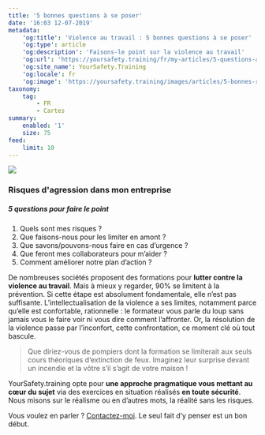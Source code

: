 ```yaml
---
title: '5 bonnes questions à se poser'
date: '16:03 12-07-2019'
metadata:
    'og:title': 'Violence au travail : 5 bonnes questions à se poser'
    'og:type': article
    'og:description': 'Faisons-le point sur la violence au travail'
    'og:url': 'https://yoursafety.training/fr/my-articles/5-questions-a-se-poser'
    'og:site_name': YourSafety.Training
    'og:locale': fr
    'og:image': 'https://yoursafety.training/images/articles/5-bonnes-raisons.jpg'
taxonomy:
    tag:
        - FR
        - Cartes
summary:
    enabled: '1'
    size: 75
feed:
    limit: 10
---
```


![](http://yoursafety.training/images/articles/5-bonnes-raisons.jpg)
### **Risques d'agression dans mon entreprise**
##### 5 questions pour faire le point



1. Quels sont mes risques ?
2. Que faisons-nous pour les limiter en amont ?
3. Que savons/pouvons-nous faire en cas d’urgence ?
4. Que feront mes collaborateurs pour m’aider ?
5. Comment améliorer notre plan d’action ?


De nombreuses sociétés proposent des formations pour **lutter contre la violence au travail**. Mais à mieux y regarder, 90% se limitent à la prévention. Si cette étape est absolument fondamentale, elle n’est pas suffisante. L’intellectualisation de la violence a ses limites, notamment parce qu’elle est confortable, rationnelle : le formateur vous parle du loup sans jamais vous le faire voir ni vous dire comment l’affronter. Or, la résolution de la violence passe par l’inconfort, cette confrontation, ce moment clé où tout bascule.
>
> Que diriez-vous de pompiers dont la formation se limiterait aux seuls cours théoriques d’extinction de feux. Imaginez leur surprise devant un incendie et la vôtre s’il s’agit de votre maison !

YourSafety.training opte pour **une approche pragmatique vous mettant au cœur du sujet** via des exercices en situation réalisés **en toute sécurité**. Nous misons sur le réalisme ou en d’autres mots, la réalité sans les risques.

Vous voulez en parler ? [Contactez-moi](mailto:bluecells@gmail.com).
Le seul fait d’y penser est un bon début.
